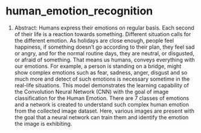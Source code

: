 # human_emotion_recognition
1. Abstract:
Humans express their emotions on regular basis. Each second of their life is a 
reaction towards something. Different situation calls for the different emotion. As 
holidays are close enough, people feel happiness, if something doesn’t go according 
to their plan, they feel sad or angry, and for the normal routine days, they are neutral, 
or disgusted, or afraid of something. That means us humans, conveys everything 
with our emotions. For example, a person is standing on a bridge, might show 
complex emotions such as fear, sadness, anger, disgust and so much more and detect 
of such emotions is necessary sometime in the real-life situations. This model 
demonstrates the learning capability of the Convolution Neural Network (CNN) with 
the goal of image classification for the Human Emotion. There are 7 classes of 
emotions and a network is created to understand such complex human emotion from 
the collected image dataset. Here, various images are present with the goal that a 
neural network can train them and identify the emotion the image is exhibiting.
